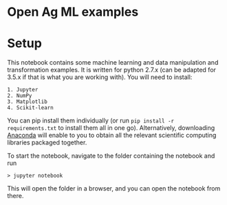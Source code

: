 # Open Ag ML examples

Setup
=====

This notebook contains some machine learning and data manipulation and transformation examples.
It is written for python 2.7.x (can be adapted for 3.5.x if that is what you are working with).  You 
will need to install:

	1. Jupyter
	2. NumPy
	3. Matplotlib
	4. Scikit-learn

You can pip install them individually (or run `pip install -r requirements.txt` to install them all in one go). Alternatively, downloading [Anaconda](https://www.continuum.io/downloads) will enable to you to obtain all the relevant scientific computing
libraries packaged together.

To start the notebook, navigate to the folder containing the notebook and run

	> jupyter notebook

This will open the folder in a browser, and you can open the notebook from there.
